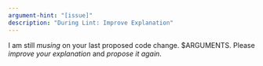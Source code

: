 ```yaml
---
argument-hint: "[issue]"
description: "During Lint: Improve Explanation"
---
```


I am still *musing* on your last proposed code change.
$ARGUMENTS.
Please *improve your explanation* and *propose it again*.

